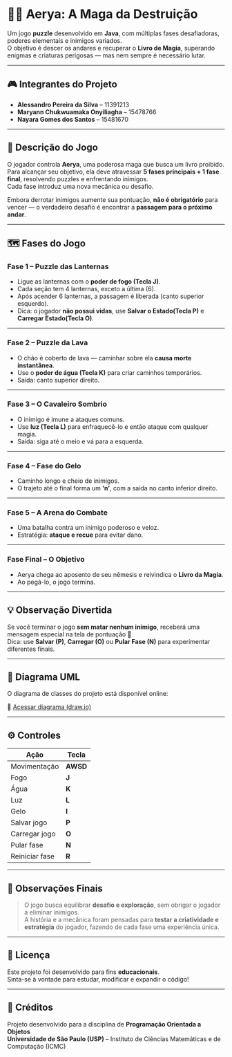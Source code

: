 # 🧙‍♀️ Aerya: A Maga da Destruição

Um jogo **puzzle** desenvolvido em **Java**, com múltiplas fases desafiadoras, poderes elementais e inimigos variados.  
O objetivo é descer os andares e recuperar o **Livro de Magia**, superando enigmas e criaturas perigosas — mas nem sempre é necessário lutar.

---

## 🎮 Integrantes do Projeto
- **Alessandro Pereira da Silva** – 11391213  
- **Maryann Chukwuamaka Onyiliagha** – 15478766  
- **Nayara Gomes dos Santos** – 15481670

---

## 🧩 Descrição do Jogo

O jogador controla **Aerya**, uma poderosa maga que busca um livro proibido.  
Para alcançar seu objetivo, ela deve atravessar **5 fases principais + 1 fase final**, resolvendo puzzles e enfrentando inimigos.  
Cada fase introduz uma nova mecânica ou desafio.

Embora derrotar inimigos aumente sua pontuação, **não é obrigatório** para vencer — o verdadeiro desafio é encontrar a **passagem para o próximo andar**.

---

## 🗺️ Fases do Jogo

### **Fase 1 – Puzzle das Lanternas**
- Ligue as lanternas com o **poder de fogo (Tecla J)**.  
- Cada seção tem 4 lanternas, exceto a última (6).  
- Após acender 6 lanternas, a passagem é liberada (canto superior esquerdo).  
- Dica: o jogador **não possui vidas**, use **Salvar o Estado(Tecla P)** e **Carregar Estado(Tecla O)**.

---

### **Fase 2 – Puzzle da Lava**
- O chão é coberto de lava — caminhar sobre ela **causa morte instantânea**.  
- Use o **poder de água (Tecla K)** para criar caminhos temporários.  
- Saída: canto superior direito.

---

### **Fase 3 – O Cavaleiro Sombrio**
- O inimigo é imune a ataques comuns.  
- Use **luz (Tecla L)** para enfraquecê-lo e então ataque com qualquer magia.  
- Saída: siga até o meio e vá para a esquerda.

---

### **Fase 4 – Fase do Gelo**
- Caminho longo e cheio de inimigos.  
- O trajeto até o final forma um **‘n’**, com a saída no canto inferior direito.  

---

### **Fase 5 – A Arena do Combate**
- Uma batalha contra um inimigo poderoso e veloz.  
- Estratégia: **ataque e recue** para evitar dano.

---

### **Fase Final – O Objetivo**
- Aerya chega ao aposento de seu nêmesis e reivindica o **Livro da Magia**.  
- Ao pegá-lo, o jogo termina.

---

## 💡 Observação Divertida
Se você terminar o jogo **sem matar nenhum inimigo**, receberá uma mensagem especial na tela de pontuação 👀  
Dica: use **Salvar (P)**, **Carregar (O)** ou **Pular Fase (N)** para experimentar diferentes finais.

---

## 🧩 Diagrama UML

O diagrama de classes do projeto está disponível online:

🔗 [Acessar diagrama (draw.io)](https://drive.google.com/file/d/1rSSrkT-NSIklGcmlx-A0DIHpxy1qmcVC/view?usp=sharing)

---

## ⚙️ Controles

| Ação | Tecla |
|------|-------|
| Movimentação | **AWSD** |
| Fogo | **J** |
| Água | **K** |
| Luz  | **L** |
| Gelo  | **I** |
| Salvar jogo | **P** |
| Carregar jogo | **O** |
| Pular fase | **N** |
| Reiniciar fase | **R** |

---

## 🧠 Observações Finais

> O jogo busca equilibrar **desafio e exploração**, sem obrigar o jogador a eliminar inimigos.  
> A história e a mecânica foram pensadas para **testar a criatividade e estratégia** do jogador, fazendo de cada fase uma experiência única.

---

## 📜 Licença
Este projeto foi desenvolvido para fins **educacionais**.  
Sinta-se à vontade para estudar, modificar e expandir o código!

---

## 🎥 Créditos
Projeto desenvolvido para a disciplina de **Programação Orientada a Objetos**  
**Universidade de São Paulo (USP)** – Instituto de Ciências Matemáticas e de Computação (ICMC)

